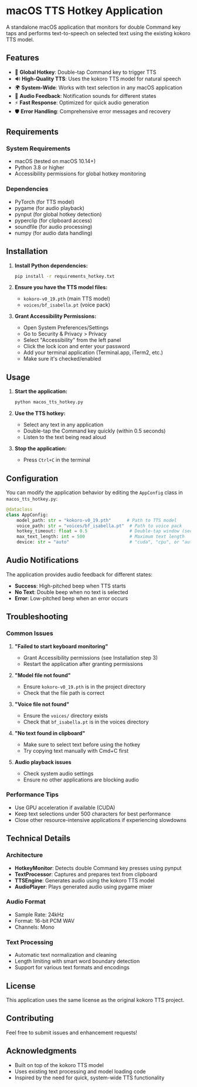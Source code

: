 # macOS TTS Hotkey Application

A standalone macOS application that monitors for double Command key taps and performs text-to-speech on selected text using the existing kokoro TTS model.

## Features

- 🎯 **Global Hotkey**: Double-tap Command key to trigger TTS
- 🔊 **High-Quality TTS**: Uses the kokoro TTS model for natural speech
- 🌍 **System-Wide**: Works with text selection in any macOS application
- 🔔 **Audio Feedback**: Notification sounds for different states
- ⚡ **Fast Response**: Optimized for quick audio generation
- 🛡️ **Error Handling**: Comprehensive error messages and recovery

## Requirements

### System Requirements
- macOS (tested on macOS 10.14+)
- Python 3.8 or higher
- Accessibility permissions for global hotkey monitoring

### Dependencies
- PyTorch (for TTS model)
- pygame (for audio playback)
- pynput (for global hotkey detection)
- pyperclip (for clipboard access)
- soundfile (for audio processing)
- numpy (for audio data handling)

## Installation

1. **Install Python dependencies:**
   ```bash
   pip install -r requirements_hotkey.txt
   ```

2. **Ensure you have the TTS model files:**
   - `kokoro-v0_19.pth` (main TTS model)
   - `voices/bf_isabella.pt` (voice pack)

3. **Grant Accessibility Permissions:**
   - Open System Preferences/Settings
   - Go to Security & Privacy > Privacy
   - Select "Accessibility" from the left panel
   - Click the lock icon and enter your password
   - Add your terminal application (Terminal.app, iTerm2, etc.)
   - Make sure it's checked/enabled

## Usage

1. **Start the application:**
   ```bash
   python macos_tts_hotkey.py
   ```

2. **Use the TTS hotkey:**
   - Select any text in any application
   - Double-tap the Command key quickly (within 0.5 seconds)
   - Listen to the text being read aloud

3. **Stop the application:**
   - Press `Ctrl+C` in the terminal

## Configuration

You can modify the application behavior by editing the `AppConfig` class in `macos_tts_hotkey.py`:

```python
@dataclass
class AppConfig:
    model_path: str = "kokoro-v0_19.pth"      # Path to TTS model
    voice_path: str = "voices/bf_isabella.pt"  # Path to voice pack
    hotkey_timeout: float = 0.5                # Double-tap window (seconds)
    max_text_length: int = 500                 # Maximum text length
    device: str = "auto"                       # "cuda", "cpu", or "auto"
```

## Audio Notifications

The application provides audio feedback for different states:

- **Success**: High-pitched beep when TTS starts
- **No Text**: Double beep when no text is selected
- **Error**: Low-pitched beep when an error occurs

## Troubleshooting

### Common Issues

1. **"Failed to start keyboard monitoring"**
   - Grant Accessibility permissions (see Installation step 3)
   - Restart the application after granting permissions

2. **"Model file not found"**
   - Ensure `kokoro-v0_19.pth` is in the project directory
   - Check that the file path is correct

3. **"Voice file not found"**
   - Ensure the `voices/` directory exists
   - Check that `bf_isabella.pt` is in the voices directory

4. **"No text found in clipboard"**
   - Make sure to select text before using the hotkey
   - Try copying text manually with Cmd+C first

5. **Audio playback issues**
   - Check system audio settings
   - Ensure no other applications are blocking audio

### Performance Tips

- Use GPU acceleration if available (CUDA)
- Keep text selections under 500 characters for best performance
- Close other resource-intensive applications if experiencing slowdowns

## Technical Details

### Architecture
- **HotkeyMonitor**: Detects double Command key presses using pynput
- **TextProcessor**: Captures and prepares text from clipboard
- **TTSEngine**: Generates audio using the kokoro TTS model
- **AudioPlayer**: Plays generated audio using pygame mixer

### Audio Format
- Sample Rate: 24kHz
- Format: 16-bit PCM WAV
- Channels: Mono

### Text Processing
- Automatic text normalization and cleaning
- Length limiting with smart word boundary detection
- Support for various text formats and encodings

## License

This application uses the same license as the original kokoro TTS project.

## Contributing

Feel free to submit issues and enhancement requests!

## Acknowledgments

- Built on top of the kokoro TTS model
- Uses existing text processing and model loading code
- Inspired by the need for quick, system-wide TTS functionality